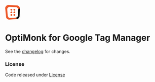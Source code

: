 ![logo](icon.png)

# OptiMonk for Google Tag Manager

See the [changelog](CHANGELOG.md) for changes.

### License

Code released under [License](LICENSE)